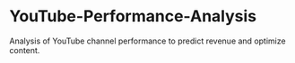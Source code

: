 # YouTube-Performance-Analysis
Analysis of YouTube channel performance to predict revenue and optimize content.
